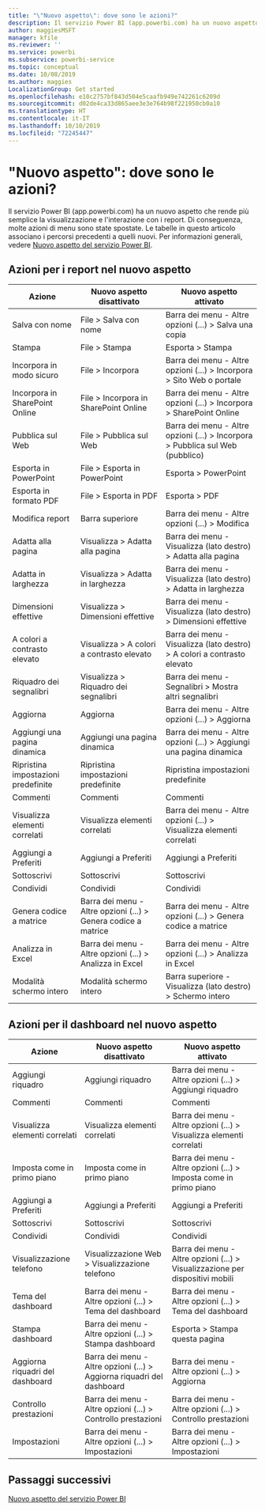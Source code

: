 ```yaml
---
title: "\"Nuovo aspetto\": dove sono le azioni?"
description: Il servizio Power BI (app.powerbi.com) ha un nuovo aspetto e molte azioni sono state spostate. Questo articolo presenta alcune tabelle che associano i percorsi precedenti a quelli nuovi.
author: maggiesMSFT
manager: kfile
ms.reviewer: ''
ms.service: powerbi
ms.subservice: powerbi-service
ms.topic: conceptual
ms.date: 10/08/2019
ms.author: maggies
LocalizationGroup: Get started
ms.openlocfilehash: e10c2757bf843d504e5caafb949e742261c6209d
ms.sourcegitcommit: d02de4ca33d865aee3e3e764b98f221950cb0a10
ms.translationtype: HT
ms.contentlocale: it-IT
ms.lasthandoff: 10/10/2019
ms.locfileid: "72245447"
---
```

# <a name="the-new-look-where-did-the-actions-go"></a>"Nuovo aspetto": dove sono le azioni?

Il servizio Power BI (app.powerbi.com) ha un nuovo aspetto che rende più semplice la visualizzazione e l'interazione con i report. Di conseguenza, molte azioni di menu sono state spostate. Le tabelle in questo articolo associano i percorsi precedenti a quelli nuovi. Per informazioni generali, vedere [Nuovo aspetto del servizio Power BI](service-new-look.md).

## <a name="report-actions-in-the-new-look"></a>Azioni per i report nel nuovo aspetto

|Azione  |Nuovo aspetto disattivato  |Nuovo aspetto attivato  |
|---------|---------|---------|
| Salva con nome | File > Salva con nome  | Barra dei menu - Altre opzioni (...) > Salva una copia |
| Stampa | File > Stampa | Esporta > Stampa |
| Incorpora in modo sicuro | File > Incorpora | Barra dei menu - Altre opzioni (...) > Incorpora > Sito Web o portale |
| Incorpora in SharePoint Online | File > Incorpora in SharePoint Online | Barra dei menu - Altre opzioni (...) > Incorpora > SharePoint Online |
| Pubblica sul Web | File > Pubblica sul Web | Barra dei menu - Altre opzioni (...) > Incorpora > Pubblica sul Web (pubblico) |
| Esporta in PowerPoint | File > Esporta in PowerPoint | Esporta > PowerPoint |
| Esporta in formato PDF | File > Esporta in PDF | Esporta > PDF |
|Modifica report  | Barra superiore   | Barra dei menu - Altre opzioni (...) > Modifica |
| Adatta alla pagina | Visualizza > Adatta alla pagina | Barra dei menu - Visualizza (lato destro) > Adatta alla pagina |
| Adatta in larghezza | Visualizza > Adatta in larghezza | Barra dei menu - Visualizza (lato destro) > Adatta in larghezza |
| Dimensioni effettive | Visualizza > Dimensioni effettive | Barra dei menu - Visualizza (lato destro) > Dimensioni effettive |
| A colori a contrasto elevato | Visualizza > A colori a contrasto elevato | Barra dei menu - Visualizza (lato destro) > A colori a contrasto elevato |
| Riquadro dei segnalibri | Visualizza > Riquadro dei segnalibri |  Barra dei menu - Segnalibri > Mostra altri segnalibri |
| Aggiorna | Aggiorna | Barra dei menu - Altre opzioni (...) > Aggiorna |
| Aggiungi una pagina dinamica | Aggiungi una pagina dinamica | Barra dei menu - Altre opzioni (...) > Aggiungi una pagina dinamica |
| Ripristina impostazioni predefinite | Ripristina impostazioni predefinite | Ripristina impostazioni predefinite |
| Commenti | Commenti | Commenti |
| Visualizza elementi correlati | Visualizza elementi correlati | Barra dei menu - Altre opzioni (...) > Visualizza elementi correlati |
| Aggiungi a Preferiti | Aggiungi a Preferiti | Aggiungi a Preferiti |
| Sottoscrivi | Sottoscrivi |Sottoscrivi |
| Condividi | Condividi | Condividi |
| Genera codice a matrice | Barra dei menu - Altre opzioni (...) > Genera codice a matrice | Barra dei menu - Altre opzioni (...) > Genera codice a matrice |
| Analizza in Excel | Barra dei menu - Altre opzioni (...) > Analizza in Excel | Barra dei menu - Altre opzioni (...) > Analizza in Excel |
| Modalità schermo intero | Modalità schermo intero | Barra superiore - Visualizza (lato destro) > Schermo intero |

## <a name="dashboard-actions-in-the-new-look"></a>Azioni per il dashboard nel nuovo aspetto

|Azione  |Nuovo aspetto disattivato  |Nuovo aspetto attivato  |
|---------|---------|---------|
| Aggiungi riquadro | Aggiungi riquadro | Barra dei menu - Altre opzioni (...) > Aggiungi riquadro |
| Commenti | Commenti | Commenti |
| Visualizza elementi correlati | Visualizza elementi correlati | Barra dei menu - Altre opzioni (...) > Visualizza elementi correlati |
| Imposta come in primo piano | Imposta come in primo piano| Barra dei menu - Altre opzioni (...) > Imposta come in primo piano|
| Aggiungi a Preferiti | Aggiungi a Preferiti | Aggiungi a Preferiti |
| Sottoscrivi | Sottoscrivi |Sottoscrivi |
| Condividi | Condividi | Condividi |
| Visualizzazione telefono | Visualizzazione Web > Visualizzazione telefono | Barra dei menu - Altre opzioni (...) > Visualizzazione per dispositivi mobili |
| Tema del dashboard | Barra dei menu - Altre opzioni (...) > Tema del dashboard | Barra dei menu - Altre opzioni (...) > Tema del dashboard |
| Stampa dashboard | Barra dei menu - Altre opzioni (...) > Stampa dashboard | Esporta > Stampa questa pagina |
| Aggiorna riquadri del dashboard | Barra dei menu - Altre opzioni (...) > Aggiorna riquadri del dashboard | Barra dei menu - Altre opzioni (...) > Aggiorna |
| Controllo prestazioni | Barra dei menu - Altre opzioni (...) > Controllo prestazioni | Barra dei menu - Altre opzioni (...) > Controllo prestazioni |
| Impostazioni | Barra dei menu - Altre opzioni (...) > Impostazioni | Barra dei menu - Altre opzioni (...) > Impostazioni |

## <a name="next-steps"></a>Passaggi successivi

[Nuovo aspetto del servizio Power BI](service-new-look.md)
